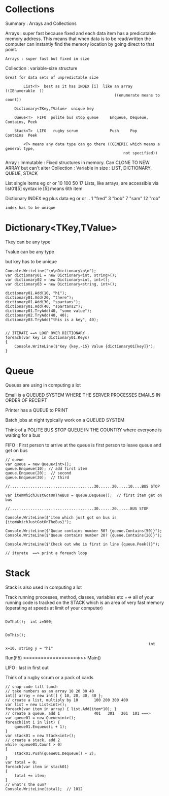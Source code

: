 # Collections

Summary : Arrays and Collections

Arrays : super fast because fixed and each data item has a predicatable memory address. This
means that when data is to be read/written the computer can instantly find the
memory location by going direct to that point.

    Arrays : super fast but fixed in size

Collection : variable-size structure

    Great for data sets of unpredictable size
    
    		List<T>  best as it has INDEX [i]  like an array  ((IEnumerable  ))
    												((enumerate means to count))
    
    	Dictionary<TKey,TValue>  unique key
    
    	Queue<T>  FIFO  polite bus stop queue     Enqueue, Dequeue, Contains, Peek
    
    	Stack<T>  LIFO   rugby scrum              Push     Pop      Contains  Peek
    
    		<T> means any data type can go there ((GENERIC which means a general type,
    													not specified))

Array : Immutable : Fixed structures in memory. Can CLONE TO NEW ARRAY but can't alter
Collection : Variable in size : LIST, DICTIONARY, QUEUE, STACK

List single items eg <int> or <string> or <Cat>
10
100
50
17
Lists, like arrays, are accessible via list01[5] syntax ie [5] means 6th item

Dictionary INDEX eg <int> plus data eg <int> or <string> or ..
1	"fred"
3	"bob"
7	"sam"
12 "rob"

    index has to be unique

# Dictionary<TKey,TValue>

Tkey can be any type

Tvalue can be any type

but key has to be unique

    Console.WriteLine("\n\nDictionary\n\n");
    var dictionary01 = new Dictionary<int, string>();
    var dictionary02 = new Dictionary<int, int>();
    var dictionary03 = new Dictionary<string, int>();
    
    dictionary01.Add(10, "hi");
    dictionary01.Add(20, "there");
    dictionary01.Add(30, "spartans");
    dictionary01.Add(40, "spartans2");
    dictionary01.TryAdd(40, "some value");
    dictionary02.TryAdd(40, 40);
    dictionary03.TryAdd("this is a key", 40);
    
    
    // ITERATE ==> LOOP OVER DICTIONARY
    foreach(var key in dictionary01.Keys)
    {
        Console.WriteLine($"Key {key,-15} Value {dictionary01[key]}");
    }

# Queue

Queues are using in computing a lot

Email is a QUEUED SYSTEM WHERE THE SERVER PROCESSES EMAILS IN ORDER OF RECEIPT

Printer has a QUEUE to PRINT

Batch jobs at night typically work on a QUEUED SYSTEM

Think of  a POLITE BUS STOP QUEUE IN THE COUNTRY where everyone is waiting for a bus

FIFO : First person to arrive at the queue is first person to leave queue and get on bus

    // queue
    var queue = new Queue<int>();
    queue.Enqueue(10); // add first item
    queue.Enqueue(20);  // second
    queue.Enqueue(30);  // third
    
    //.....................................30......20.....10....BUS STOP
    
    var itemWhichJustGotOnTheBus = queue.Dequeue();  // first item get on bus
    
    //.....................................30......20......BUS STOP      
    
    Console.WriteLine($"item which just got on bus is {itemWhichJustGotOnTheBus}");
    
    Console.WriteLine($"Queue contains number 50? {queue.Contains(50)}");
    Console.WriteLine($"Queue contains number 20? {queue.Contains(20)}");
    
    Console.WriteLine($"Check out who is first in line {queue.Peek()}");
    
    // iterate  ==> print a foreach loop

# Stack

Stack is also used in computing a lot

Track running processes, method, classes, variables etc =⇒ all of your running code is tracked on the STACK which is an area of very fast memory (operating at speeds at limit of your computer)

                                                                     DoThat();  int z=500;

                                                                  DoThis();

                                                                   int x=10, string y = "hi"

Run(F5) ==================⇒>> Main() 

LIFO : last in first out

Think of a rugby scrum or a pack of cards 

    // snap code till lunch
    // take numbers as an array 10 20 30 40
    int[] array = new int[] { 10, 20, 30, 40 };
    // create a list, multiply by 10       100 200 300 400
    var list = new List<int>();
    foreach(var item in array) { list.Add(item*10); }
    // create a queue, add 1               401   301   201  101 ===>
    var queue01 = new Queue<int>();
    foreach(int i in list) {
        queue01.Enqueue(i + 1);
    }
    var stack01 = new Stack<int>();
    // create a stack, add 2   
    while (queue01.Count > 0)
    {
        stack01.Push(queue01.Dequeue() + 2);
    }
    var total = 0;
    foreach(var item in stack01)
    {
        total += item;
    }
    // what's the sum?
    Console.WriteLine(total);  // 1012
